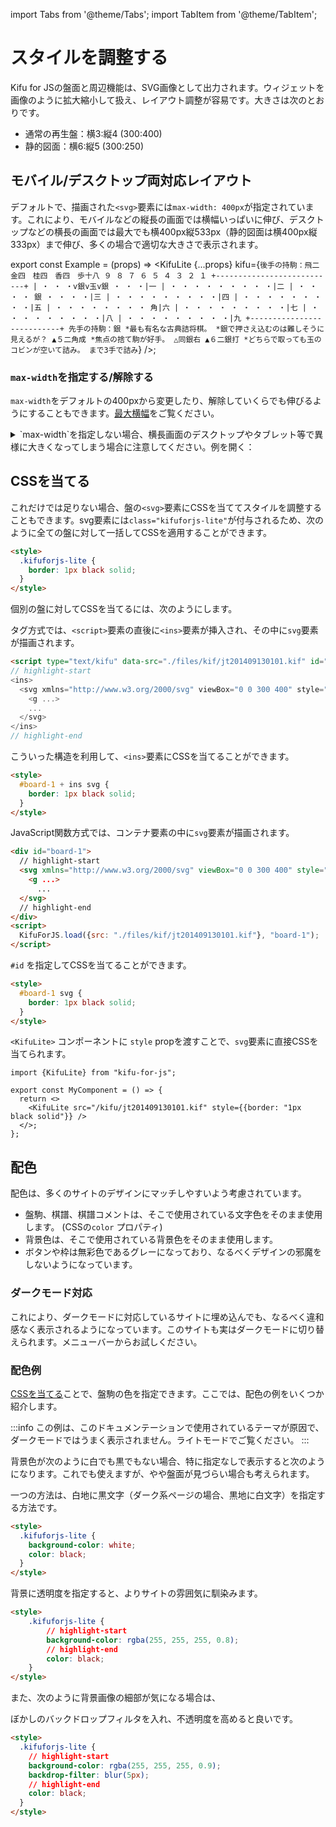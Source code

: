 import Tabs from '@theme/Tabs';
import TabItem from '@theme/TabItem';

# スタイルを調整する

Kifu for JSの盤面と周辺機能は、SVG画像として出力されます。ウィジェットを画像のように拡大縮小して扱え、レイアウト調整が容易です。大きさは次のとおりです。

* 通常の再生盤：横3:縦4 (300:400)
* 静的図面：横6:縦5 (300:250)

## モバイル/デスクトップ両対応レイアウト

デフォルトで、描画された`<svg>`要素には`max-width: 400px`が指定されています。これにより、モバイルなどの縦長の画面では横幅いっぱいに伸び、デスクトップなどの横長の画面では最大でも横400px縦533px（静的図面は横400px縦333px）まで伸び、多くの場合で適切な大きさで表示されます。

export const Example = (props) => <KifuLite {...props} kifu={`
後手の持駒：飛二　金四　桂四　香四　歩十八
  ９ ８ ７ ６ ５ ４ ３ ２ １
+---------------------------+
| ・ ・ ・v銀v玉v銀 ・ ・ ・|一
| ・ ・ ・ ・ ・ ・ ・ ・ ・|二
| ・ ・ ・ ・ 銀 ・ ・ ・ ・|三
| ・ ・ ・ ・ ・ ・ ・ ・ ・|四
| ・ ・ ・ ・ ・ ・ ・ ・ ・|五
| ・ ・ ・ ・ ・ ・ ・ ・ 角|六
| ・ ・ ・ ・ ・ ・ ・ ・ ・|七
| ・ ・ ・ ・ ・ ・ ・ ・ ・|八
| ・ ・ ・ ・ ・ ・ ・ ・ ・|九
+---------------------------+
先手の持駒：銀
*最も有名な古典詰将棋。
*銀で押さえ込むのは難しそうに見えるが？
▲５二角成
*焦点の捨て駒が好手。
△同銀右 ▲６二銀打
*どちらで取っても玉のコビンが空いて詰み。
まで3手で詰み
`} />;

<Example />

### `max-width`を指定する/解除する

`max-width`をデフォルトの400pxから変更したり、解除していくらでも伸びるようにすることもできます。[最大横幅](./options/max-width)をご覧ください。

<details>
  <summary>`max-width`を指定しない場合、横長画面のデスクトップやタブレット等で異様に大きくなってしまう場合に注意してください。例を開く：</summary>
  <div>
   <Example maxWidth={null} />
  </div>
</details>

## CSSを当てる

これだけでは足りない場合、盤の`<svg>`要素にCSSを当ててスタイルを調整することもできます。svg要素には`class="kifuforjs-lite"`が付与されるため、次のように全ての盤に対して一括してCSSを適用することができます。

```html
<style>
  .kifuforjs-lite {
    border: 1px black solid;
  }
</style>
```

個別の盤に対してCSSを当てるには、次のようにします。

<Tabs groupId="display-method">
  <TabItem value="markup" label="タグ方式" default>

タグ方式では、`<script>`要素の直後に`<ins>`要素が挿入され、その中に`svg`要素が描画されます。

```html
<script type="text/kifu" data-src="./files/kif/jt201409130101.kif" id="board-1">
// highlight-start 
<ins>
  <svg xmlns="http://www.w3.org/2000/svg" viewBox="0 0 300 400" style="font-family: serif; user-select: none; max-width: 450px; aspect-ratio: 300 / 400;">
    <g ...>
    ...
  </svg>
</ins>
// highlight-end
```

こういった構造を利用して、`<ins>`要素にCSSを当てることができます。

```html
<style>
  #board-1 + ins svg {
    border: 1px black solid;
  }
</style>
```

  </TabItem>
  <TabItem value="javascript" label="JavaScript関数方式">

JavaScript関数方式では、コンテナ要素の中に`svg`要素が描画されます。

```html
<div id="board-1">
  // highlight-start    
  <svg xmlns="http://www.w3.org/2000/svg" viewBox="0 0 300 400" style="font-family: serif; user-select: none; max-width: 450px; aspect-ratio: 300 / 400;">
    <g ...>
      ...
  </svg>
  // highlight-end
</div>
<script>
  KifuForJS.load({src: "./files/kif/jt201409130101.kif"}, "board-1");
</script>
```

`#id` を指定してCSSを当てることができます。

```html
<style>
  #board-1 svg {
    border: 1px black solid;
  }
</style>
```

  </TabItem>
  <TabItem value="react" label="Reactコンポーネント方式">

`<KifuLite>` コンポーネントに `style` propを渡すことで、`svg`要素に直接CSSを当てられます。

```tsx
import {KifuLite} from "kifu-for-js";

export const MyComponent = () => {
  return <>
    <KifuLite src="/kifu/jt201409130101.kif" style={{border: "1px black solid"}} />
  </>;
};
```

  </TabItem>
</Tabs>


## 配色

配色は、多くのサイトのデザインにマッチしやすいよう考慮されています。

* 盤駒、棋譜、棋譜コメントは、そこで使用されている文字色をそのまま使用します。 (CSSの`color` プロパティ)
* 背景色は、そこで使用されている背景色をそのまま使用します。
* ボタンや枠は無彩色であるグレーになっており、なるべくデザインの邪魔をしないようになっています。

### ダークモード対応

これにより、ダークモードに対応しているサイトに埋め込んでも、なるべく違和感なく表示されるようになっています。このサイトも実はダークモードに切り替えられます。メニューバーからお試しください。

<Example />

### 配色例

[CSSを当てる](#cssを当てる)ことで、盤駒の色を指定できます。ここでは、配色の例をいくつか紹介します。

:::info
この例は、このドキュメンテーションで使用されているテーマが原因で、ダークモードではうまく表示されません。ライトモードでご覧ください。
:::

背景色が次のように白でも黒でもない場合、特に指定なしで表示すると次のようになります。これでも使えますが、やや盤面が見づらい場合も考えられます。

<p style={{backgroundColor: "#ccffcc", padding: "10px"}}>
  <Example style={{color: "black"}} />
</p>

一つの方法は、白地に黒文字（ダーク系ページの場合、黒地に白文字）を指定する方法です。

<p style={{backgroundColor: "#ccffcc", padding: "10px"}}>
  <Example style={{backgroundColor: "white", color: "black"}} />
</p>

```html
<style>
  .kifuforjs-lite {
    background-color: white;
    color: black;
  }
</style>
```

背景に透明度を指定すると、よりサイトの雰囲気に馴染みます。

<p style={{backgroundColor: "#ccffcc", padding: "10px"}}>
  <Example style={{backgroundColor: "rgba(255, 255, 255, 0.8)", color: "black" }} />
</p>

```html
<style>
    .kifuforjs-lite {
        // highlight-start
        background-color: rgba(255, 255, 255, 0.8);
        // highlight-end
        color: black;
    }
</style>
```

また、次のように背景画像の細部が気になる場合は、

<p style={{background: "url(/img/logo.svg)", padding: "10px"}}>
  <Example style={{backgroundColor: "rgba(255, 255, 255, 0.8)", color: "black"}} />
</p>

ぼかしのバックドロップフィルタを入れ、不透明度を高めると良いです。

<p style={{background: "url(/img/logo.svg)", padding: "10px"}}>
  <Example style={{backgroundColor: "rgba(255, 255, 255, 0.9)", color: "black", backdropFilter: "blur(5px)"}} />
</p>

```html
<style>
  .kifuforjs-lite {
    // highlight-start
    background-color: rgba(255, 255, 255, 0.9);
    backdrop-filter: blur(5px);
    // highlight-end
    color: black;
  }
</style>
```
